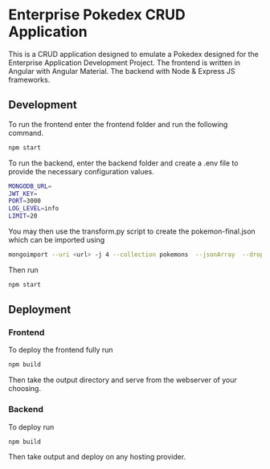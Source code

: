 # Enterprise Pokedex CRUD Application

This is a CRUD application designed to emulate a Pokedex designed for the Enterprise Application Development Project. The frontend is written in Angular with Angular Material.
The backend with Node & Express JS frameworks.

## Development

To run the frontend enter the frontend folder and run the following command.

```bash
npm start
```

To run the backend, enter the backend folder and create a .env file to provide the necessary configuration values.
```bash
MONGODB_URL=
JWT_KEY=
PORT=3000
LOG_LEVEL=info
LIMIT=20
```
You may then use the transform.py script to create the pokemon-final.json which can be imported using 
```bash
mongoimport --uri <url> -j 4 --collection pokemons  --jsonArray  --drop --file pokemon-final.json
```
Then run 
```bash
npm start
```

## Deployment
### Frontend
To deploy the frontend fully run
```bash
npm build
```
Then take the output directory and serve from the webserver of your choosing.

### Backend 

To deploy run

```bash
npm build
```
Then take output and deploy on any hosting provider.
